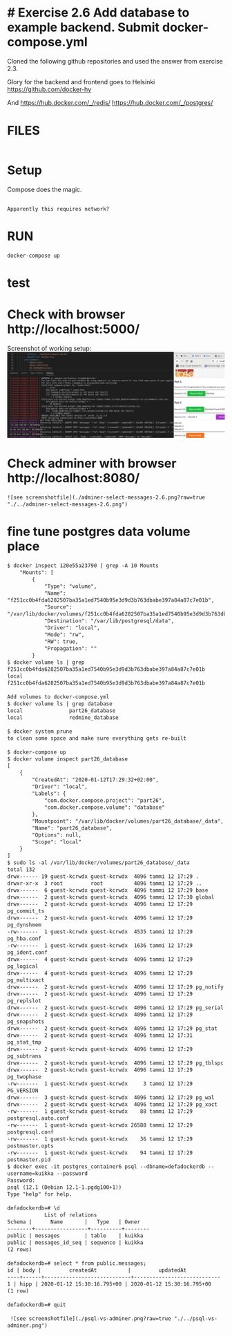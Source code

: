 # # Exercise 2.6 Add database to example backend. Submit docker-compose.yml

Cloned the following github repositories and used the answer from exercise 2.3.

Glory for the backend and frontend goes to Helsinki https://github.com/docker-hy

And https://hub.docker.com/_/redis/
https://hub.docker.com/_/postgres/



# FILES

```code
```

# Setup
Compose does the magic.
```code
```
    Apparently this requires network?    
    
# RUN
```code
docker-compose up
```

# test

# Check with browser http://localhost:5000/

Screenshot of working setup:
![see screenshotfile](./db-2.6.png?raw=true "./db-2.6.png")

# Check adminer with browser http://localhost:8080/
    ![see screenshotfile](./adminer-select-messages-2.6.png?raw=true "./../adminer-select-messages-2.6.png")


# fine tune postgres data volume place
    $ docker inspect 120e55a23790 | grep -A 10 Mounts
        "Mounts": [
            {
                "Type": "volume",
                "Name": "f251cc0b4fda6282507ba35a1ed7540b95e3d9d3b763dbabe397a84a87c7e01b",
                "Source": "/var/lib/docker/volumes/f251cc0b4fda6282507ba35a1ed7540b95e3d9d3b763dbabe397a84a87c7e01b/_data",
                "Destination": "/var/lib/postgresql/data",
                "Driver": "local",
                "Mode": "rw",
                "RW": true,
                "Propagation": ""
            }
    $ docker volume ls | grep f251cc0b4fda6282507ba35a1ed7540b95e3d9d3b763dbabe397a84a87c7e01b
    local               f251cc0b4fda6282507ba35a1ed7540b95e3d9d3b763dbabe397a84a87c7e01b

    Add volumes to docker-compose.yml
    $ docker volume ls | grep database
    local               part26_database
    local               redmine_database

    $ docker system prune
    to clean some space and make sure everything gets re-built

    $ docker-compose up
    $ docker volume inspect part26_database
    [
        {
            "CreatedAt": "2020-01-12T17:29:32+02:00",
            "Driver": "local",
            "Labels": {
                "com.docker.compose.project": "part26",
                "com.docker.compose.volume": "database"
            },
            "Mountpoint": "/var/lib/docker/volumes/part26_database/_data",
            "Name": "part26_database",
            "Options": null,
            "Scope": "local"
        }
    ]
    $ sudo ls -al /var/lib/docker/volumes/part26_database/_data
    total 132
    drwx------ 19 guest-kcrwdx guest-kcrwdx  4096 tammi 12 17:29 .
    drwxr-xr-x  3 root         root          4096 tammi 12 17:29 ..
    drwx------  6 guest-kcrwdx guest-kcrwdx  4096 tammi 12 17:29 base
    drwx------  2 guest-kcrwdx guest-kcrwdx  4096 tammi 12 17:30 global
    drwx------  2 guest-kcrwdx guest-kcrwdx  4096 tammi 12 17:29 pg_commit_ts
    drwx------  2 guest-kcrwdx guest-kcrwdx  4096 tammi 12 17:29 pg_dynshmem
    -rw-------  1 guest-kcrwdx guest-kcrwdx  4535 tammi 12 17:29 pg_hba.conf
    -rw-------  1 guest-kcrwdx guest-kcrwdx  1636 tammi 12 17:29 pg_ident.conf
    drwx------  4 guest-kcrwdx guest-kcrwdx  4096 tammi 12 17:29 pg_logical
    drwx------  4 guest-kcrwdx guest-kcrwdx  4096 tammi 12 17:29 pg_multixact
    drwx------  2 guest-kcrwdx guest-kcrwdx  4096 tammi 12 17:29 pg_notify
    drwx------  2 guest-kcrwdx guest-kcrwdx  4096 tammi 12 17:29 pg_replslot
    drwx------  2 guest-kcrwdx guest-kcrwdx  4096 tammi 12 17:29 pg_serial
    drwx------  2 guest-kcrwdx guest-kcrwdx  4096 tammi 12 17:29 pg_snapshots
    drwx------  2 guest-kcrwdx guest-kcrwdx  4096 tammi 12 17:29 pg_stat
    drwx------  2 guest-kcrwdx guest-kcrwdx  4096 tammi 12 17:31 pg_stat_tmp
    drwx------  2 guest-kcrwdx guest-kcrwdx  4096 tammi 12 17:29 pg_subtrans
    drwx------  2 guest-kcrwdx guest-kcrwdx  4096 tammi 12 17:29 pg_tblspc
    drwx------  2 guest-kcrwdx guest-kcrwdx  4096 tammi 12 17:29 pg_twophase
    -rw-------  1 guest-kcrwdx guest-kcrwdx     3 tammi 12 17:29 PG_VERSION
    drwx------  3 guest-kcrwdx guest-kcrwdx  4096 tammi 12 17:29 pg_wal
    drwx------  2 guest-kcrwdx guest-kcrwdx  4096 tammi 12 17:29 pg_xact
    -rw-------  1 guest-kcrwdx guest-kcrwdx    88 tammi 12 17:29 postgresql.auto.conf
    -rw-------  1 guest-kcrwdx guest-kcrwdx 26588 tammi 12 17:29 postgresql.conf
    -rw-------  1 guest-kcrwdx guest-kcrwdx    36 tammi 12 17:29 postmaster.opts
    -rw-------  1 guest-kcrwdx guest-kcrwdx    94 tammi 12 17:29 postmaster.pid
    $ docker exec -it postgres_container6 psql --dbname=defadockerdb --username=kuikka --password
    Password: 
    psql (12.1 (Debian 12.1-1.pgdg100+1))
    Type "help" for help.

    defadockerdb=# \d
                List of relations
    Schema |      Name       |   Type   | Owner  
    --------+-----------------+----------+--------
    public | messages        | table    | kuikka
    public | messages_id_seq | sequence | kuikka
    (2 rows)

    defadockerdb=# select * from public.messages;
    id | body |         createdAt          |         updatedAt          
    ----+------+----------------------------+----------------------------
    1 | hipp | 2020-01-12 15:30:16.795+00 | 2020-01-12 15:30:16.795+00
    (1 row)

    defadockerdb=# quit

     ![see screenshotfile](./psql-vs-adminer.png?raw=true "./../psql-vs-adminer.png")
            
